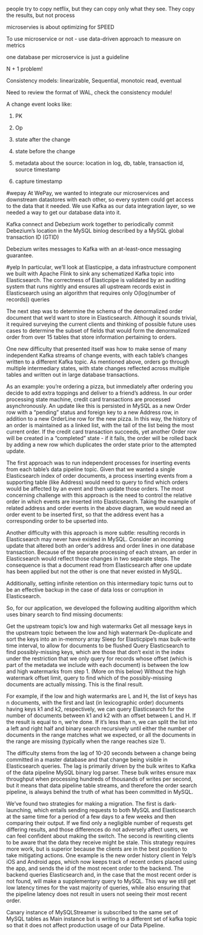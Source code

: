 people try to copy netflix, but they can copy only what they see. They copy the results, but not process

microservies is about optimizing for SPEED

To use microservice or not - use data-driven approach to measure on metrics

one database per microservice is just a guideline

N + 1 problem!

Consistency models: linearizable, Sequential, monotoic read, eventual

Need to review the format of WAL, check the consistency module!

A change event looks like:

1. PK

2. Op
 
3. state after the change

4. state before the change

5. metadata about the source: location in log, db, table, transaction id, source timestamp

6. capture timestamp

#wepay
At WePay, we wanted to integrate our microservices and downstream datastores with each other, so every system could get access to the data that it needed. We use Kafka as our data integration layer, so we needed a way to get our database data into it.

Kafka connect and Debezium work together to periodically commit Debezium’s location in the MySQL binlog described by a MySQL global transaction ID (GTID)

Debezium writes messages to Kafka with an at-least-once messaging guarantee.

#yelp
In particular, we’ll look at Elasticpipe, a data infrastructure component we built with Apache Flink to sink any schematized Kafka topic into Elasticsearch. The correctness of Elasticpipe is validated by an auditing system that runs nightly and ensures all upstream records exist in Elasticsearch using an algorithm that requires only O(log(number of records)) queries

The next step was to determine the schema of the denormalized order document that we’d want to store in Elasticsearch. Although it sounds trivial, it required surveying the current clients and thinking of possible future uses cases to determine the subset of fields that would form the denormalized order from over 15 tables that store information pertaining to orders.

One new difficulty that presented itself was how to make sense of many independent Kafka streams of change events, with each table’s changes written to a different Kafka topic. As mentioned above, orders go through multiple intermediary states, with state changes reflected across multiple tables and written out in large database transactions.

As an example: you’re ordering a pizza, but immediately after ordering you decide to add extra toppings and deliver to a friend’s address. In our order processing state machine, credit card transactions are processed asynchronously. An update like this is persisted in MySQL as a new Order row with a “pending” status and foreign key to a new Address row, in addition to a new OrderLine row for the new pizza. In this way, the history of an order is maintained as a linked list, with the tail of the list being the most current order. If the credit card transaction succeeds, yet another Order row will be created in a “completed” state - if it fails, the order will be rolled back by adding a new row which duplicates the order state prior to the attempted update.

The first approach was to run independent processes for inserting events from each table’s data pipeline topic. Given that we wanted a single Elasticsearch index of order documents, a process inserting events from a supporting table (like Address) would need to query to find which orders would be affected by an event and then update those orders. The most concerning challenge with this approach is the need to control the relative order in which events are inserted into Elasticsearch. Taking the example of related address and order events in the above diagram, we would need an order event to be inserted first, so that the address event has a corresponding order to be upserted into.

Another difficulty with this approach is more subtle: resulting records in Elasticsearch may never have existed in MySQL. Consider an incoming update that altered both an order’s address and order lines in one database transaction. Because of the separate processing of each stream, an order in Elasticsearch would reflect those changes in two separate steps. The consequence is that a document read from Elasticsearch after one update has been applied but not the other is one that never existed in MySQL.

Additionally, setting infinite retention on this intermediary topic turns out to be an effective backup in the case of data loss or corruption in Elasticsearch.

So, for our application, we developed the following auditing algorithm which uses binary search to find missing documents:

Get the upstream topic’s low and high watermarks
Get all message keys in the upstream topic between the low and high watermark
De-duplicate and sort the keys into an in-memory array
Sleep for Elasticpipe’s max bulk-write time interval, to allow for documents to be flushed
Query Elasticsearch to find possibly-missing keys, which are those that don’t exist in the index under the restriction that we only query for records whose offset (which is part of the metadata we include with each document) is between the low and high watermarks from step 1. (More on this below)
Without the high watermark offset limit, query to find which of the possibly-missing documents are actually missing. This is the final result.

For example, if the low and high watermarks are L and H, the list of keys has n documents, with the first and last (in lexicographic order) documents having keys k1 and k2, respectively, we can query Elasticsearch for the number of documents between k1 and k2 with an offset between L and H. If the result is equal to n, we’re done. If it’s less than n, we can split the list into a left and right half and binary search recursively until either the number of documents in the range matches what we expected, or all the documents in the range are missing (typically when the range reaches size 1).

The difficulty stems from the lag of 10-20 seconds between a change being committed in a master database and that change being visible in Elasticsearch queries. The lag is primarily driven by the bulk writes to Kafka of the data pipeline MySQL binary log parser. These bulk writes ensure max throughput when processing hundreds of thousands of writes per second, but it means that data pipeline table streams, and therefore the order search pipeline, is always behind the truth of what has been committed in MySQL.

We’ve found two strategies for making a migration. The first is dark-launching, which entails sending requests to both MySQL and Elasticsearch at the same time for a period of a few days to a few weeks and then comparing their output. If we find only a negligible number of requests get differing results, and those differences do not adversely affect users, we can feel confident about making the switch. The second is rewriting clients to be aware that the data they receive might be stale. This strategy requires more work, but is superior because the clients are in the best position to take mitigating actions. One example is the new order history client in Yelp’s iOS and Android apps, which now keeps track of recent orders placed using the app, and sends the id of the most recent order to the backend. The backend queries Elasticsearch and, in the case that the most recent order is not found, will make a supplementary query to MySQL. This way we still get low latency times for the vast majority of queries, while also ensuring that the pipeline latency does not result in users not seeing their most recent order.

Canary instance of MySQLStreamer is subscribed to the same set of MySQL tables as Main instance but is writing to a different set of kafka topic so that it does not affect production usage of our Data Pipeline.
